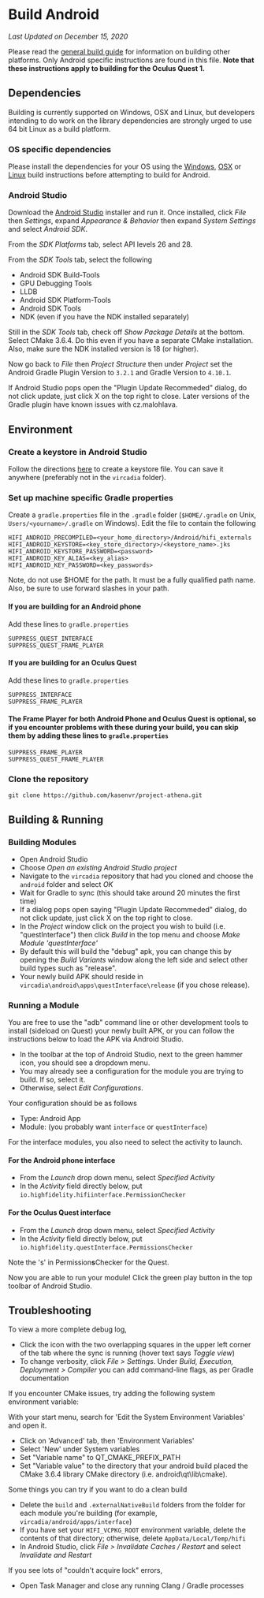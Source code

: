 # Build Android

*Last Updated on December 15, 2020*

Please read the [general build guide](BUILD.md) for information on building other platforms. Only Android specific instructions are found in this file. **Note that these instructions apply to building for the Oculus Quest 1.**

## Dependencies

Building is currently supported on Windows, OSX and Linux, but developers intending to do work on the library dependencies are strongly urged to use 64 bit Linux as a build platform.

### OS specific dependencies

Please install the dependencies for your OS using the [Windows](BUILD_WIN.md), [OSX](BUILD_OSX.md) or [Linux](BUILD_LINUX.md) build instructions before attempting to build for Android.

### Android Studio

Download the [Android Studio](https://developer.android.com/studio/index.html) installer and run it. Once installed, click _File_ then _Settings_, expand _Appearance & Behavior_ then expand _System Settings_ and select _Android SDK_. 

From the _SDK Platforms_ tab, select API levels 26 and 28.  

From the _SDK Tools_ tab, select the following

* Android SDK Build-Tools
* GPU Debugging Tools
* LLDB 
* Android SDK Platform-Tools
* Android SDK Tools
* NDK (even if you have the NDK installed separately)

Still in the _SDK Tools_ tab, check off _Show Package Details_ at the bottom. Select CMake 3.6.4. Do this even if you have a separate CMake installation.  Also, make sure the NDK installed version is 18 (or higher).

Now go back to _File_ then _Project Structure_ then under _Project_ set the Android Gradle Plugin Version to `3.2.1` and Gradle Version to `4.10.1`.

If Android Studio pops open the "Plugin Update Recommeded" dialog, do not click update, just click X on the top right to close.  Later versions of the Gradle plugin have known issues with cz.malohlava.

## Environment

### Create a keystore in Android Studio
Follow the directions [here](https://developer.android.com/studio/publish/app-signing#generate-key) to create a keystore file. You can save it anywhere (preferably not in the `vircadia` folder).

### Set up machine specific Gradle properties

Create a `gradle.properties` file in the `.gradle` folder (`$HOME/.gradle` on Unix, `Users/<yourname>/.gradle` on Windows). Edit the file to contain the following

    HIFI_ANDROID_PRECOMPILED=<your_home_directory>/Android/hifi_externals
    HIFI_ANDROID_KEYSTORE=<key_store_directory>/<keystore_name>.jks
    HIFI_ANDROID_KEYSTORE_PASSWORD=<password>
    HIFI_ANDROID_KEY_ALIAS=<key_alias>
    HIFI_ANDROID_KEY_PASSWORD=<key_passwords>

Note, do not use $HOME for the path. It must be a fully qualified path name. Also, be sure to use forward slashes in your path.

#### If you are building for an Android phone

Add these lines to `gradle.properties`

    SUPPRESS_QUEST_INTERFACE
    SUPPRESS_QUEST_FRAME_PLAYER

#### If you are building for an Oculus Quest

Add these lines to `gradle.properties`

    SUPPRESS_INTERFACE
    SUPPRESS_FRAME_PLAYER


#### The Frame Player for both Android Phone and Oculus Quest is optional, so if you encounter problems with these during your build, you can skip them by adding these lines to `gradle.properties`

    SUPPRESS_FRAME_PLAYER
    SUPPRESS_QUEST_FRAME_PLAYER

### Clone the repository

`git clone https://github.com/kasenvr/project-athena.git`

## Building & Running

### Building Modules

* Open Android Studio
* Choose _Open an existing Android Studio project_
* Navigate to the `vircadia` repository that had you cloned and choose the `android` folder and select _OK_
* Wait for Gradle to sync (this should take around 20 minutes the first time)
* If a dialog pops open saying "Plugin Update Recommeded" dialog, do not click update, just click X on the top right to close.
* In the _Project_ window click on the project you wish to build (i.e. "questInterface") then click _Build_ in the top menu and choose _Make Module 'questInterface'_
* By default this will build the "debug" apk, you can change this by opening the _Build Variants_ window along the left side and select other build types such as "release".
* Your newly build APK should reside in `vircadia\android\apps\questInterface\release` (if you chose release).

### Running a Module

You are free to use the "adb" command line or other development tools to install (sideload on Quest) your newly built APK, or you can follow the instructions below to load the APK via Android Studio.  

* In the toolbar at the top of Android Studio, next to the green hammer icon, you should see a dropdown menu.
* You may already see a configuration for the module you are trying to build. If so, select it. 
* Otherwise, select _Edit Configurations_.

Your configuration should be as follows

* Type: Android App
* Module: <your module> (you probably want `interface` or `questInterface`)

For the interface modules, you also need to select the activity to launch. 

#### For the Android phone interface

* From the _Launch_ drop down menu, select _Specified Activity_
* In the _Activity_ field directly below, put `io.highfidelity.hifiinterface.PermissionChecker`

#### For the Oculus Quest interface

* From the _Launch_ drop down menu, select _Specified Activity_
* In the _Activity_ field directly below, put `io.highfidelity.questInterface.PermissionsChecker`

Note the 's' in Permission**s**Checker for the Quest.

Now you are able to run your module! Click the green play button in the top toolbar of Android Studio.

## Troubleshooting

To view a more complete debug log,

* Click the icon with the two overlapping squares in the upper left corner of the tab where the sync is running (hover text says _Toggle view_)
* To change verbosity, click _File > Settings_. Under _Build, Execution, Deployment > Compiler_ you can add command-line flags, as per Gradle documentation

If you encounter CMake issues, try adding the following system environment variable:

With your start menu, search for 'Edit the System Environment Variables' and open it.
* Click on 'Advanced' tab, then 'Environment Variables'
* Select 'New' under System variables
* Set "Variable name" to QT_CMAKE_PREFIX_PATH
* Set "Variable value" to the directory that your android build placed the CMake 3.6.4 library CMake directory (i.e. android\qt\lib\cmake).

Some things you can try if you want to do a clean build
 
* Delete the `build` and `.externalNativeBuild` folders from the folder for each module you're building (for example, `vircadia/android/apps/interface`)
* If you have set your `HIFI_VCPKG_ROOT` environment variable, delete the contents of that directory; otherwise, delete `AppData/Local/Temp/hifi`
* In Android Studio, click _File > Invalidate Caches / Restart_ and select _Invalidate and Restart_

If you see lots of "couldn't acquire lock" errors,
* Open Task Manager and close any running Clang / Gradle processes
